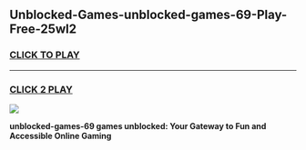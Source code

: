 
## Unblocked-Games-unblocked-games-69-Play-Free-25wl2
<h3>
<a href="https://premium76.site?title=unblocked-games-69&ref=10A">CLICK TO PLAY</a></h3>
<hr>

<h3>
<a href="https://premium76.site?title=unblocked-games-69&ref=10A">CLICK 2 PLAY</a>
  
</h3>

<a href="https://premium76.site?title=unblocked-games-69&ref=10A"><img src="https://clearcache.store/games.png"></a>


**unblocked-games-69 games unblocked: Your Gateway to Fun and Accessible Online Gaming**
